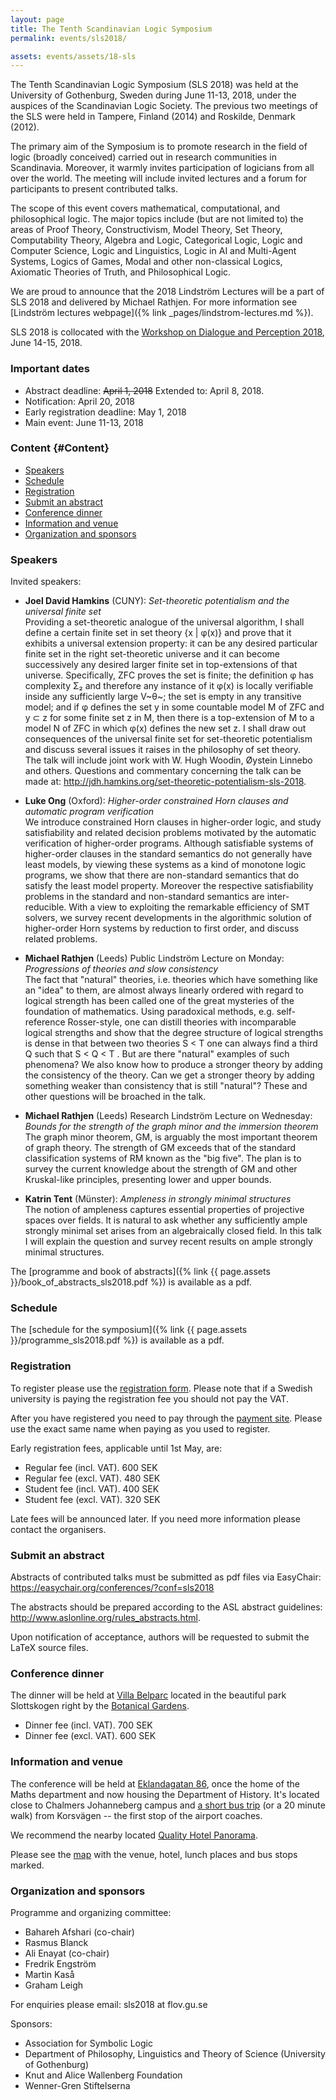 ```yaml
---
layout: page
title: The Tenth Scandinavian Logic Symposium
permalink: events/sls2018/

assets: events/assets/18-sls
---
```


The Tenth Scandinavian Logic Symposium (SLS 2018) was held at the University of Gothenburg, Sweden during June 11-13, 2018, under the auspices of the Scandinavian Logic Society. The previous two meetings of the SLS were held in Tampere, Finland (2014) and Roskilde, Denmark (2012).

The primary aim of the Symposium is to promote research in the field of logic (broadly conceived) carried out in research communities in Scandinavia. Moreover, it warmly invites participation of logicians from all over the world. The meeting will include invited lectures and a forum for participants to present contributed talks.

The scope of this event covers mathematical, computational, and philosophical logic. The major topics include (but are not limited to) the areas of Proof Theory, Constructivism, Model Theory, Set Theory, Computability Theory, Algebra and Logic, Categorical Logic, Logic and Computer Science, Logic and Linguistics, Logic in AI and Multi-Agent Systems, Logics of Games, Modal and other non-classical Logics, Axiomatic Theories of Truth, and Philosophical Logic.

We are proud to announce that the 2018 Lindström Lectures will be a part of SLS 2018 and delivered by Michael Rathjen. For more information see [Lindström lectures webpage]({% link _pages/lindstrom-lectures.md %}).

SLS 2018 is collocated with the [Workshop on Dialogue and Perception 2018](https://gu-clasp.github.io/events/conferences/dialogue-and-percetion-workshop/), June 14-15, 2018.

### Important dates

-   Abstract deadline: ~~April 1, 2018~~ Extended to: April 8, 2018.
-   Notification: April 20, 2018
-   Early registration deadline: May 1, 2018
-   Main event: June 11-13, 2018

### Content {#Content}

-   [Speakers](#speakers)
-   [Schedule](#schedule)
-   [Registration](#registration)
-   [Submit an abstract](#submit-an-abstract)
-   [Conference dinner](#conference-dinner)
-   [Information and venue](#information-and-venue)
-   [Organization and sponsors](#organization-and-sponsors)

### Speakers

Invited speakers:

-   **Joel David Hamkins** (CUNY): *Set-theoretic potentialism and the
    universal finite set*\
    Providing a set-theoretic analogue of the universal algorithm, I
    shall define a certain finite set in set theory {x \| φ(x)} and
    prove that it exhibits a universal extension property: it can be any
    desired particular finite set in the right set-theoretic universe
    and it can become successively any desired larger finite set in
    top-extensions of that universe. Specifically, ZFC proves the set is
    finite; the definition φ has complexity Σ₂ and therefore any
    instance of it φ(x) is locally verifiable inside any sufficiently
    large V~θ~; the set is empty in any transitive model; and if φ
    defines the set y in some countable model M of ZFC and y ⊂ z for
    some finite set z in M, then there is a top-extension of M to a
    model N of ZFC in which φ(x) defines the new set z. I shall draw out
    consequences of the universal finite set for set-theoretic
    potentialism and discuss several issues it raises in the philosophy
    of set theory.\
    The talk will include joint work with W. Hugh Woodin, Øystein
    Linnebo and others. Questions and commentary concerning the talk can
    be made at: <http://jdh.hamkins.org/set-theoretic-potentialism-sls-2018>.

-   **Luke Ong** (Oxford): *Higher-order constrained Horn clauses and
    automatic program verification*\
    We introduce constrained Horn clauses in higher-order logic, and
    study satisfiability and related decision problems motivated by the
    automatic verification of higher-order programs. Although
    satisfiable systems of higher-order clauses in the standard
    semantics do not generally have least models, by viewing these
    systems as a kind of monotone logic programs, we show that there are
    non-standard semantics that do satisfy the least model property.
    Moreover the respective satisfiability problems in the standard and
    non-standard semantics are inter-reducible. With a view to
    exploiting the remarkable efficiency of SMT solvers, we survey
    recent developments in the algorithmic solution of higher-order Horn
    systems by reduction to first order, and discuss related problems.

-   **Michael Rathjen** (Leeds) Public Lindström Lecture on Monday:
    *Progressions of theories and slow consistency*\
    The fact that "natural" theories, i.e. theories which have something
    like an "idea" to them, are almost always linearly ordered with
    regard to logical strength has been called one of the great
    mysteries of the foundation of mathematics. Using paradoxical
    methods, e.g. self-reference Rosser-style, one can distill theories
    with incomparable logical strengths and show that the degree
    structure of logical strengths is dense in that between two theories
    S \< T one can always find a third Q such that S \< Q \< T . But are
    there "natural" examples of such phenomena? We also know how to
    produce a stronger theory by adding the consistency of the theory.
    Can we get a stronger theory by adding something weaker than
    consistency that is still "natural"? These and other questions will
    be broached in the talk.

-   **Michael Rathjen** (Leeds) Research Lindström Lecture on Wednesday:
    *Bounds for the strength of the graph minor and the immersion
    theorem*\
    The graph minor theorem, GM, is arguably the most important theorem
    of graph theory. The strength of GM exceeds that of the standard
    classification systems of RM known as the "big five". The plan is to
    survey the current knowledge about the strength of GM and other
    Kruskal-like principles, presenting lower and upper bounds.

-   **Katrin Tent** (Münster): *Ampleness in strongly minimal
    structures*\
    The notion of ampleness captures essential properties of projective
    spaces over fields. It is natural to ask whether any sufficiently
    ample strongly minimal set arises from an algebraically closed
    field. In this talk I will explain the question and survey recent
    results on ample strongly minimal structures.

The [programme and book of abstracts]({% link {{ page.assets }}/book_of_abstracts_sls2018.pdf %})
is available as a pdf.

### Schedule

The [schedule for the symposium]({% link {{ page.assets }}/programme_sls2018.pdf %})
is available as a pdf.

### Registration

To register please use the [registration
form](https://goo.gl/forms/EWuYIeJmK8cADn9v1). Please note that if a
Swedish university is paying the registration fee you should not pay the
VAT.

After you have registered you need to pay through the [payment
site](https://pengu.it.gu.se/PayEN/StoreItem/8). Please use the exact
same name when paying as you used to register.

Early registration fees, applicable until 1st May, are:

-   Regular fee (incl. VAT). 600 SEK
-   Regular fee (excl. VAT). 480 SEK
-   Student fee (incl. VAT). 400 SEK
-   Student fee (excl. VAT). 320 SEK

Late fees will be announced later. If you need more information please
contact the organisers.

### Submit an abstract

Abstracts of contributed talks must be submitted as pdf files via
EasyChair: <https://easychair.org/conferences/?conf=sls2018>

The abstracts should be prepared according to the ASL abstract
guidelines: <http://www.aslonline.org/rules_abstracts.html>.

Upon notification of acceptance, authors will be requested to submit the
LaTeX source files.

### Conference dinner

The dinner will be held at [Villa Belparc](http://www.villabelparc.se/)
located in the beautiful park Slottskogen right by the [Botanical
Gardens](http://www.botaniska.se/en).

-   Dinner fee (incl. VAT). 700 SEK
-   Dinner fee (excl. VAT). 600 SEK

### Information and venue

The conference will be held at [Eklandagatan
86](https://goo.gl/maps/BXCrDHBSoar), once the home of the Maths
department and now housing the Department of History. It's located close
to Chalmers Johanneberg campus and [a short bus
trip](https://goo.gl/maps/TAS8kQvWosy) (or a 20 minute walk) from
Korsvägen -- the first stop of the airport coaches.

We recommend the nearby located [Quality Hotel
Panorama](https://www.nordicchoicehotels.com/hotels/sweden/gothenburg/quality-hotel-panorama).

Please see the
[map](https://drive.google.com/open?id=1VU-blhFh5ZXga4KMr-xH-ImdGyh1mSiK&usp=sharing)
with the venue, hotel, lunch places and bus stops marked.

### Organization and sponsors

Programme and organizing committee:

-   Bahareh Afshari (co-chair)
-   Rasmus Blanck
-   Ali Enayat (co-chair)
-   Fredrik Engström
-   Martin Kaså
-   Graham Leigh

For enquiries please email: sls2018 at flov.gu.se

Sponsors:

-   Association for Symbolic Logic
-   Department of Philosophy, Linguistics and Theory of Science (University of Gothenburg)
-   Knut and Alice Wallenberg Foundation
-   Wenner-Gren Stiftelserna
